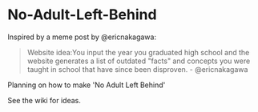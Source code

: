 # No-Adult-Left-Behind

Inspired by a meme post by @ericnakagawa:


>Website idea:You input the year you graduated high school and the website generates a list of outdated "facts" and concepts you were taught in school that have since been disproven. - @ericnakagawa

Planning on how to make 'No Adult Left Behind' 

See the wiki for ideas. 
